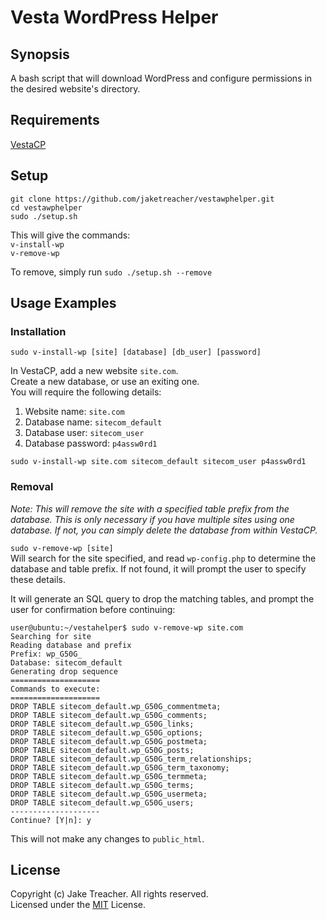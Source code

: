 # Vesta WordPress Helper

## Synopsis

A bash script that will download WordPress and configure permissions in the desired website's directory.

## Requirements
[VestaCP](https://vestacp.com)

## Setup

```
git clone https://github.com/jaketreacher/vestawphelper.git
cd vestawphelper
sudo ./setup.sh
```

This will give the commands:  
`v-install-wp`  
`v-remove-wp`  

To remove, simply run `sudo ./setup.sh --remove`  

## Usage Examples

### Installation
`sudo v-install-wp [site] [database] [db_user] [password]`

In VestaCP, add a new website `site.com`.  
Create a new database, or use an exiting one.  
You will require the following details:  
1. Website name: `site.com`
2. Database name: `sitecom_default`
3. Database user: `sitecom_user`
4. Database password: `p4assw0rd1`

`sudo v-install-wp site.com sitecom_default sitecom_user p4assw0rd1`

### Removal
_Note: This will remove the site with a specified table prefix from the database. This is only necessary if you have multiple sites using one database. If not, you can simply delete the database from within
 VestaCP._

`sudo v-remove-wp [site]`  
Will search for the site specified, and read `wp-config.php` to determine the database and table prefix. If not found, it will prompt the user to specify these details.  

It will generate an SQL query to drop the matching tables, and prompt the user for confirmation before continuing:
```
user@ubuntu:~/vestahelper$ sudo v-remove-wp site.com
Searching for site
Reading database and prefix
Prefix: wp_G50G_
Database: sitecom_default
Generating drop sequence
====================
Commands to execute:
====================
DROP TABLE sitecom_default.wp_G50G_commentmeta;
DROP TABLE sitecom_default.wp_G50G_comments;
DROP TABLE sitecom_default.wp_G50G_links;
DROP TABLE sitecom_default.wp_G50G_options;
DROP TABLE sitecom_default.wp_G50G_postmeta;
DROP TABLE sitecom_default.wp_G50G_posts;
DROP TABLE sitecom_default.wp_G50G_term_relationships;
DROP TABLE sitecom_default.wp_G50G_term_taxonomy;
DROP TABLE sitecom_default.wp_G50G_termmeta;
DROP TABLE sitecom_default.wp_G50G_terms;
DROP TABLE sitecom_default.wp_G50G_usermeta;
DROP TABLE sitecom_default.wp_G50G_users;
--------------------
Continue? [Y|n]: y

```
This will not make any changes to `public_html`.  

## License

Copyright (c) Jake Treacher. All rights reserved.  
Licensed under the [MIT](https://github.com/jaketreacher/vestawphelper/blob/master/LICENSE.txt) License.  
